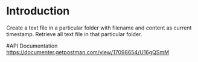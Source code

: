 # Introduction
Create a text file in a particular folder with filename and content as current timestamp.
Retrieve all text file in that particular folder.

#API Documentation
https://documenter.getpostman.com/view/17098654/U16gQSmM

